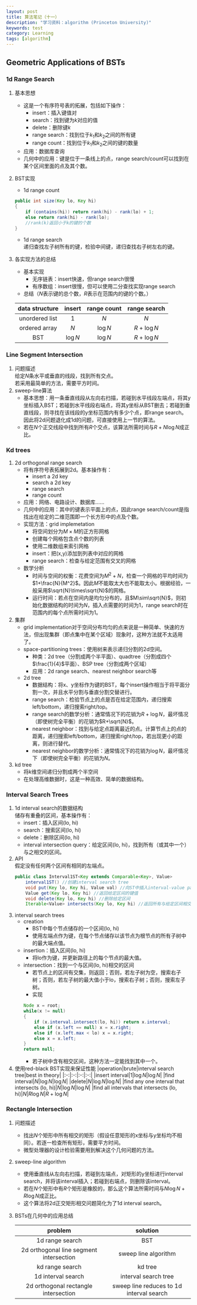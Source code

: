 ```yaml
---
layout: post
title: 算法笔记（十一）
description: "学习资料：algorithm (Princeton University)"
keywords: test
category: Learning
tags: [algorithm]
---
```


## Geometric Applications of BSTs

### 1d Range Search
1. 基本思想
    * 这是一个有序符号表的拓展，包括如下操作：
        * insert：插入键值对
        * search：找到键为$k$对应的值
        * delete：删除键$k$
        * range search：找到位于$k_1$和$k_2$之间的所有键
        * range count：找到位于$k_1$和$k_2$之间的键的数量
    * 应用：数据库查询
    * 几何中的应用：键是位于一条线上的点，range search/count可以找到在某个区间里面的点及其个数。
2. BST实现
    * 1d range count
    ```java
    public int size(Key lo, Key hi)
    {
        if (contains(hi)) return rank(hi) - rank(lo) + 1;
        else return rank(hi) - rank(lo);
        //rank(k)返回小于k的键的个数
    }
    ```
    * 1d range search  
    递归查找左子树所有的键，检验中间键，递归查找右子树左右的键。
3. 各实现方法的总结
    * 基本实现
        * 无序链表：insert快速，但range search很慢
        * 有序数组：insert很慢，但可以使用二分查找实现range search
    * 总结（$N$表示键的总个数，$R$表示在范围内的键的个数。）

    |data structure|insert|range count|range search|
    |:-:|:-:|:-:|:-:|
    |unordered list|$1$|$N$|$N$|
    |ordered array|$N$|$\log N$|$R+\log N$|
    |BST|$\log N$|$\log N$|$R+\log N$|

### Line Segment Intersection
1. 问题描述  
    给定$N$条水平或垂直的线段，找到所有交点。  
    若采用最简单的方法，需要平方时间。
2. sweep-line算法
    * 基本思想：用一条垂直线段从左向右扫描，若碰到水平线段左端点，将其y坐标插入BST；若碰到水平线段右端点，将其y坐标从BST删去；若碰到垂直线段，则寻找在该线段的y坐标范围内有多少个点，即range search。因此将2d问题退化成1d的问题，可直接使用上一节的算法。
    * 若在$N$个正交线段中找到所有$R$个交点，该算法所需时间与$R+N\log N$成正比。

### Kd trees
1. 2d orthogonal range search
    * 将有序符号表拓展到2d。基本操作有：
        * insert a 2d key
        * search a 2d key
        * range search
        * range count
    * 应用：网络、电路设计、数据库……
    * 几何中的应用：其中的键表示平面上的点，因此range search/count是指找出在给定的二维范围即一个长方形中的点及个数。
    * 实现方法：grid implemetation
        * 将空间划分为$M\times M$的正方形网格
        * 创建每个网格包含点个数的列表
        * 使用二维数组来索引网格
        * insert：把(x,y)添加到列表中对应的网格
        * range search：检查与给定范围有交叉的网格
    * 数学分析
        * 时间与空间的权衡：花费空间为$M^2+N$，检查一个网格的平均时间为$1+\frac{N}{M^2}$。因此$M$不能取太大也不能取太小。根据经验，一般采用$\sqrt{N}\times\sqrt{N}$的网格。
        * 运行时间：若点在空间内是均匀分布的，且$M\sim\sqrt{N}$，则初始化数据结构的时间为$N$，插入点需要的时间为$1$，range search时在范围内的每个点所需时间为$1$。
2. 集群
    * grid implementation对于空间分布均匀的点来说是一种简单、快速的方法，但出现集群（即点集中在某个区域）现象时，这种方法就不太适用了。
    * space-partitioning trees：使用树来表示递归分割的2d空间。
        * 种类：2d tree（分割成两个半平面）、quadtree（分割成四个$\frac{1}{4}$平面）、BSP tree（分割成两个区域）
        * 应用：2d range search、nearest neighbor search等
    * 2d tree
        * 数据结构：将x、y坐标作为键的BST，每个insert操作相当于将平面分割一次，并且水平分割与垂直分割交替进行。
        * range search：检验节点上的点是否在给定范围内，递归搜索left/bottom，递归搜索right/top。
        * range search的数学分析：通常情况下的花销为$R+\log N$，最坏情况（即使树完全平衡）的花销为$R+\sqrt{N}$。
        * nearest neighbor：找到与给定点距离最近的点。计算节点上的点的距离，递归搜索left/bottom，递归搜索right/top，若出现更小的距离，则进行替代。
        * nearest neighbor的数学分析：通常情况下的花销为$\log N$，最坏情况下（即使树完全平衡）的花销为$N$。
3. kd tree
    * 将$k$维空间递归分割成两个半空间
    * 在处理高维数据时，这是一种高效、简单的数据结构。

### Interval Search Trees
1. 1d interval search的数据结构  
    储存有重叠的区间，基本操作有：  
    * insert：插入区间(lo, hi)
    * search：搜索区间(lo, hi)
    * delete：删除区间(lo, hi)
    * interval intersection query：给定区间(lo, hi)，找到所有（或其中一个）与之相交的区间。
2. API  
    假定没有任何两个区间有相同的左端点。
    ```java
    public class Interval1ST<Key extends Comparable<Key>, Value>
        interval1ST() //创建interval search tree
        void put(Key lo, Key hi, Value val) //向ST中插入interval-value pair
        Value get(Key lo, Key hi) //返回给定区间的键值
        void delete(Key lo, Key hi) //删除给定区间
        Iterable<Value> intersects(Key lo, Key hi) //返回所有与给定区间相交的区间
    ```
3. interval search trees
    * creation
        * BST中每个节点储存的一个区间(lo, hi)
        * 使用左端点作为键，在每个节点储存以该节点为根节点的所有子树中的最大端点值。
    * insertion：插入区间(lo, hi)
        * 将lo作为键，并更新路径上的每个节点的最大值。
    * intersection：找到一个与区间(lo, hi)相交的区间
        * 若节点上的区间有交集，则返回；否则，若左子树为空，搜索右子树；否则，若左子树的最大值小于lo，搜索右子树；否则，搜索左子树。
        * 实现
        ```java
        Node x = root;
        while(x != null)
        {
            if (x.interval.intersect(lo, hi)) return x.interval;
            else if (x.left == null) x = x.right;
            else if (x.left.max < lo) x = x.right;
            else x = x.left;
        }
        return null;
        ```
        * 若子树中含有相交区间，这种方法一定能找到其中一个。
4. 使用red-black BST实现来保证性能
    |operation|brute|interval search tree|best in theory|
    |:-:|:-:|:-:|:-:|
    |insert interval|$1$|$\log N$|$\log N$|
    |find interval|$N$|$\log N$|$\log N$|
    |delete|$N$|$\log N$|$\log N$|
    |find any one interval that intersects (lo, hi)|$N$|$\log N$|$\log N$|
    |find all intervals that intersects (lo, hi)|$N$|$R\log N$|$R+\log N$|
    
### Rectangle Intersection
1. 问题描述
    * 找出$N$个矩形中所有相交的矩形（假设任意矩形的x坐标与y坐标均不相同）。若逐一检查所有矩形，需要平方时间。
    * 微型处理器的设计检验需要用到解决这个几何问题的方法。
2. sweep-line algorithm
    * 使用垂直线从左向右扫描，若碰到左端点，对矩形的y坐标进行interval search，并将该interval插入；若碰到右端点，则删除该interval。
    * 若在$N$个矩形中有$R$个矩形是橡胶的，那么这个算法所需时间与$N\log N+R\log N$成正比。
    * 这个算法将2d正交矩形相交问题简化为了1d interval search。
3. BSTs在几何中的应用总结

    |problem|solution|
    |:-:|:-:|
    |1d range search|BST|
    |2d orthogonal line segment intersection|sweep line algorithm|
    |kd range search|kd tree|
    |1d interval search|interval search tree|
    2d orthogonal rectangle intersection|sweep line reduces to 1d interval search|
